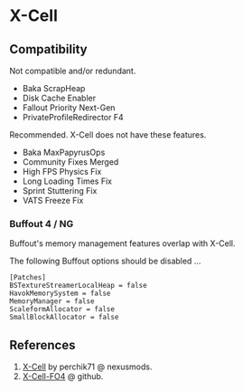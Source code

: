 # X-Cell

## Compatibility

Not compatible and/or redundant.

- Baka ScrapHeap
- Disk Cache Enabler
- Fallout Priority Next-Gen
- PrivateProfileRedirector F4

Recommended. X-Cell does not have these features.

- Baka MaxPapyrusOps
- Community Fixes Merged
- High FPS Physics Fix
- Long Loading Times Fix﻿
- Sprint Stuttering Fix﻿
- VATS Freeze Fix

### Buffout 4 / NG

Buffout's memory management features overlap with X-Cell.

The following Buffout options should be disabled ...

```
[Patches]
BSTextureStreamerLocalHeap = false
HavokMemorySystem = false
MemoryManager = false
ScaleformAllocator = false
SmallBlockAllocator = false
```

## References

1. [X-Cell](https://www.nexusmods.com/fallout4/mods/84214) by perchik71 @ nexusmods.
2. [X-Cell-FO4](https://github.com/Perchik71/X-Cell-FO4) @ github.

